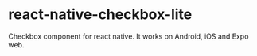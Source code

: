 # react-native-checkbox-lite
Checkbox component for react native. It works on Android, iOS and Expo web.
